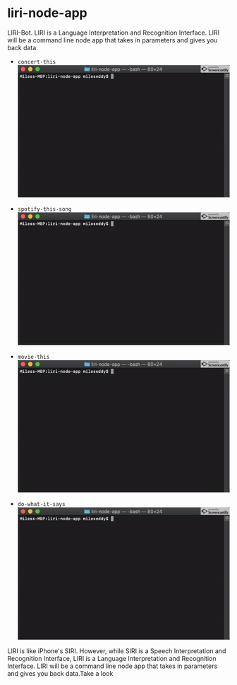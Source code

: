 # liri-node-app
LIRI-Bot. LIRI is a Language Interpretation and Recognition Interface. LIRI will be a command line node app that takes in parameters and gives you back data.
   * `concert-this`
   ![LIRI GIF](images/demo.gif)

   * `spotify-this-song`
    ![SPOTIFY](images/demo2.gif)
   * `movie-this`
   ![MOVIE](images/demo4.gif)

   * `do-what-it-says`
   ![Do What](images/demo3.gif)
   
LIRI is like iPhone's SIRI. However, while SIRI is a Speech Interpretation and Recognition Interface, LIRI is a Language Interpretation and Recognition Interface. LIRI will be a command line node app that takes in parameters and gives you back data.Take a look 


